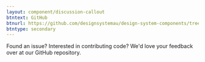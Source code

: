 ```yaml
---
layout: component/discussion-callout
btntext: GitHub
btnurl: https://github.com/designsystemau/design-system-components/tree/master/packages/keyword-list
btntype: secondary
---
```


 Found an issue? Interested in contributing code? We'd love your feedback over at our GitHub repository.
